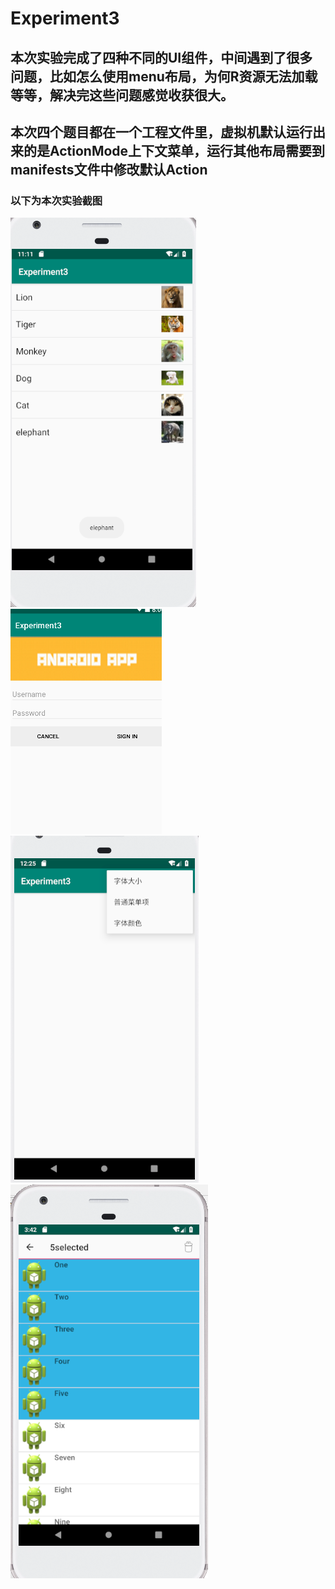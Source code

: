 # Experiment3
## 本次实验完成了四种不同的UI组件，中间遇到了很多问题，比如怎么使用menu布局，为何R资源无法加载等等，解决完这些问题感觉收获很大。  
## 本次四个题目都在一个工程文件里，虚拟机默认运行出来的是ActionMode上下文菜单，运行其他布局需要到manifests文件中修改默认Action  
### 以下为本次实验截图  
![1](https://github.com/ishy6/Experiment3/blob/master/Experiment_3/src/main/res/drawable/SimpleAdaper.PNG)  
![2](https://github.com/ishy6/Experiment3/blob/master/Experiment_3/src/main/res/drawable/AlterDialog.PNG)  
![3](https://github.com/ishy6/Experiment3/blob/master/Experiment_3/src/main/res/drawable/menutext.PNG)  
![4](https://github.com/ishy6/Experiment3/blob/master/Experiment_3/src/main/res/drawable/%E6%8D%95%E8%8E%B766.PNG)
